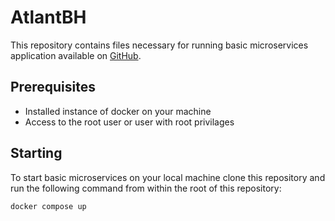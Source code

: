 # AtlantBH
This repository contains files necessary for running basic microservices application available on [GitHub](https://github.com/kkenan/basic-microservices).

## Prerequisites
* Installed instance of docker on your machine 
* Access to the root user or user with root privilages

## Starting
To start basic microservices on your local machine clone this repository and run the following command from within the root of this repository:

  `docker compose up`
